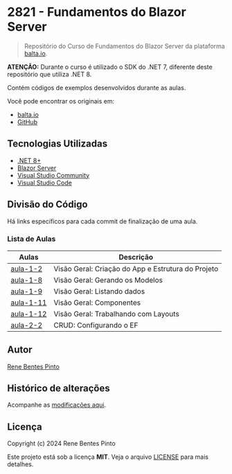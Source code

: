# 2821 - Fundamentos do Blazor Server

> Repositório do Curso de Fundamentos do Blazor Server da plataforma [balta.io](https://balta.io).

**ATENÇÃO:** Durante o curso é utilizado o SDK do .NET 7, diferente deste repositório que utiliza .NET 8.

Contém códigos de exemplos desenvolvidos durante as aulas.

Você pode encontrar os originais em:

- [balta.io](https://balta.io/cursos/fundamentos-do-blazor-server)
- [GitHub](https://github.com/balta-io/2821)

## Tecnologias Utilizadas

- [.NET 8+](https://dot.net)
- [Blazor Server](https://dotnet.microsoft.com/apps/aspnet/web-apps/blazor)
- [Visual Studio Community](https://visualstudio.com)
- [Visual Studio Code](https://code.visualstudio.com)

## Divisão do Código

Há links específicos para cada commit de finalização de uma aula.

### Lista de Aulas

| Aulas                             | Descrição                                          |
| --------------------------------- | -------------------------------------------------- |
| [aula-1-2](../../commit/4128a9e)  | Visão Geral: Criação do App e Estrutura do Projeto |
| [aula-1-8](../../commit/f5591ee)  | Visão Geral: Gerando os Modelos                    |
| [aula-1-9](../../commit/b9f30b6)  | Visão Geral: Listando dados                        |
| [aula-1-11](../../commit/a8a6e24) | Visão Geral: Componentes                           |
| [aula-1-12](../../commit/d56b7e6) | Visão Geral: Trabalhando com Layouts               |
| [aula-2-2](../../commit/b0f83dc)  | CRUD: Configurando o EF                            |

## Autor

[Rene Bentes Pinto](http://github.com/renebentes)

## Histórico de alterações

Acompanhe as [modificações aqui][changelog].

## Licença

Copyright (c) 2024 Rene Bentes Pinto

Este projeto está sob a licença **MIT**. Veja o arquivo [LICENSE](LICENSE) para mais detalhes.

[changelog]: ../../commits
